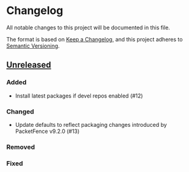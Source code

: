 # Changelog

All notable changes to this project will be documented in this file.

The format is based on [Keep a Changelog](https://keepachangelog.com/en/1.0.0/),
and this project adheres to [Semantic Versioning](https://semver.org/spec/v2.0.0.html).

## [Unreleased]

### Added
- Install latest packages if devel repos enabled (#12)

### Changed
- Update defaults to reflect packaging changes introduced by PacketFence
  v9.2.0 (#13)
### Removed

### Fixed

[Unreleased]: https://github.com/inverse-inc/ansible-packetfence/compare/v0.2.0...HEAD
